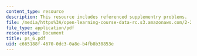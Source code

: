 ```yaml
---
content_type: resource
description: This resource includes referenced supplementry problems.
file: /media/https%3A/open-learning-course-data-rc.s3.amazonaws.com/2-20-marine-hydrodynamics-13-021-spring-2005/c665188f46700dc30a8eb4fb8b30853e_ps_6.pdf
file_type: application/pdf
resourcetype: Document
title: ps_6.pdf
uid: c665188f-4670-0dc3-0a8e-b4fb8b30853e
---
```

